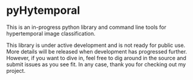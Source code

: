 pyHytemporal
============

This is an in-progress python library and command line tools for hypertemporal image classification.

This library is under active development and is not ready for public use. More details will be released when development has progressed further. However, if you want to dive in, feel free to dig around in the source and submit issues as you see fit. In any case, thank you for checking out my project.
